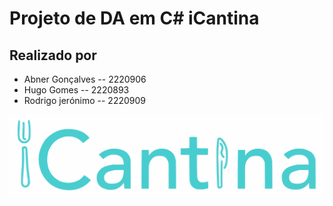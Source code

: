# Projeto de DA em C# iCantina

## Realizado por
- Abner Gonçalves -- 2220906
- Hugo Gomes -- 2220893
- Rodrigo jerónimo -- 2220909

![iCantina Logo](logotipo/iCantina_logo.svg)
